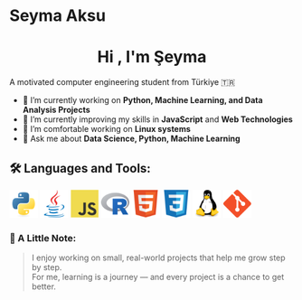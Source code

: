 # Seyma Aksu

<h1 align="center">Hi , I'm Şeyma</h1>

A motivated computer engineering student from Türkiye 🇹🇷

- 🔭 I’m currently working on **Python, Machine Learning, and Data Analysis Projects**
- 🌱 I’m currently improving my skills in **JavaScript** and **Web Technologies**
- 🐧 I’m comfortable working on **Linux systems**
- 💬 Ask me about **Data Science, Python, Machine Learning**



## 🛠️ Languages and Tools:

<p align="left">
  <img src="https://raw.githubusercontent.com/devicons/devicon/master/icons/python/python-original.svg" alt="Python" width="50" height="50"/>
  <img src="https://raw.githubusercontent.com/devicons/devicon/master/icons/java/java-original.svg" alt="Java" width="50" height="50"/>
  <img src="https://raw.githubusercontent.com/devicons/devicon/master/icons/javascript/javascript-original.svg" alt="JavaScript" width="50" height="50"/>
  <img src="https://raw.githubusercontent.com/devicons/devicon/master/icons/r/r-original.svg" alt="R" width="50" height="50"/>
  <img src="https://raw.githubusercontent.com/devicons/devicon/master/icons/html5/html5-original.svg" alt="HTML5" width="50" height="50"/>
  <img src="https://raw.githubusercontent.com/devicons/devicon/master/icons/css3/css3-original.svg" alt="CSS3" width="50" height="50"/>
  <img src="https://raw.githubusercontent.com/devicons/devicon/master/icons/linux/linux-original.svg" alt="Linux" width="50" height="50"/>
  <img src="https://raw.githubusercontent.com/devicons/devicon/master/icons/git/git-original.svg" alt="Git" width="50" height="50"/>
</p>




### 🌟 A Little Note:

> I enjoy working on small, real-world projects that help me grow step by step.  
> For me, learning is a journey — and every project is a chance to get better.
